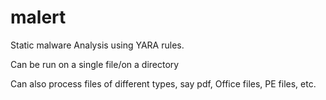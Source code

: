 # malert

Static malware Analysis using YARA rules.

Can be run on a single file/on a directory

Can also process files of different types, say pdf, Office files, PE files, etc.
